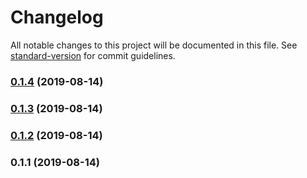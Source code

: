 # Changelog

All notable changes to this project will be documented in this file. See [standard-version](https://github.com/conventional-changelog/standard-version) for commit guidelines.

### [0.1.4](https://github.com/LucasLeandroBR/semanticversion/compare/v0.1.3...v0.1.4) (2019-08-14)

### [0.1.3](https://github.com/LucasLeandroBR/semanticversion/compare/v0.1.2...v0.1.3) (2019-08-14)

### [0.1.2](https://github.com/LucasLeandroBR/semanticversion/compare/v0.1.1...v0.1.2) (2019-08-14)

### 0.1.1 (2019-08-14)
